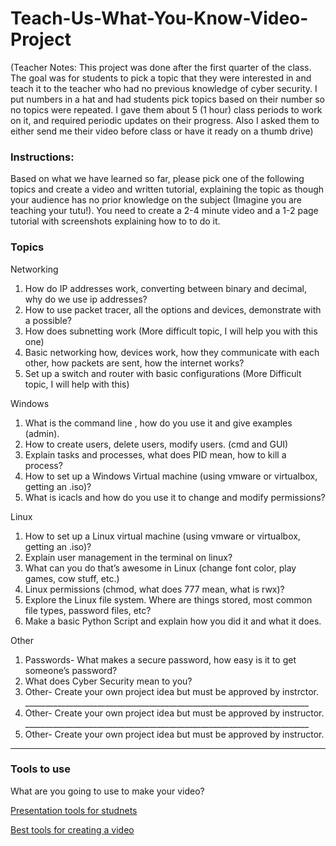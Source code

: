 # Teach-Us-What-You-Know-Video-Project
(Teacher Notes: This project was done after the first quarter of the class. The goal was for students to pick a topic that they were interested in and teach it to the teacher who had no previous knowledge of cyber security. I put numbers in a hat and had students pick topics based on their number so no topics were repeated. I gave them about 5 (1 hour) class periods to work on it, and required periodic updates on their progress. Also I asked them to either send me their video before class or have it ready on a thumb drive)

### Instructions:
Based on what we have learned so far, please pick one of the following topics and create a video and written tutorial, explaining the topic as though your audience has no prior knowledge on the subject (Imagine you are teaching your tutu!). You need to create a 2-4 minute video and a 1-2 page tutorial with screenshots explaining how to to do it. 

### Topics
Networking
1.	How do IP addresses work, converting between binary and decimal, why do we use ip addresses? 
2.	How to use packet tracer, all the options and devices, demonstrate with a possible?
3.	How does subnetting work (More difficult topic, I will help you with this one)
4.	Basic networking how, devices work, how they communicate with each other, how packets are sent, how the internet works? 
5.	Set up a switch and router with basic configurations (More Difficult topic, I will help with this) 

Windows
1. What is the command line , how do you use it and give examples (admin).
2. How to create users, delete users, modify users. (cmd and GUI)
3. Explain tasks and processes, what does PID mean, how to kill a process? 
4. How to set up a Windows Virtual machine (using vmware or virtualbox, getting an .iso)? 
5. What is icacls and how do you use it to change and modify permissions?

Linux
1. How to set up a Linux virtual machine (using vmware or virtualbox, getting an .iso)?
2. Explain user management in the terminal on linux? 
3. What can you do that’s awesome in Linux (change font color, play games, cow stuff, etc.)
4. Linux permissions (chmod, what does 777 mean, what is rwx)?
5. Explore the Linux file system. Where are things stored, most common file types, password files, etc?
6. Make a basic Python Script and explain how you did it and what it does.

Other
1. Passwords- What makes a secure password, how easy is it to get someone’s password?
2. What does Cyber Security mean to you? 
3. Other- Create your own project idea but must be approved by instrctor. _______________________________________________________________________
4. Other- Create your own project idea but must be approved by instructor. _______________________________________________________________________
5. Other- Create your own project idea but must be approved by instructor. 
_______________________________________________________________________


### Tools to use 
What are you going to use to make your video?

[Presentation tools for studnets](https://www.avatargeneration.com/2017/01/15-best-online-presentation-tools-for-students/)

[Best tools for creating a video](http://www.freetech4teachers.com/2013/04/the-five-best-tools-for-creating-videos.html#.WqLf68nzbIU)


